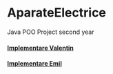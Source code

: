 # AparateElectrice
Java POO Project second year

#### [Implementare Valentin](https://github.com/Valentinbejan/AparateElectrice/tree/Valentin2)

#### [Implementare Emil](https://github.com/Valentinbejan/AparateElectrice/tree/emil)


